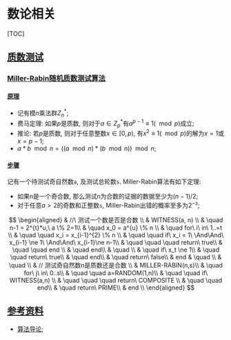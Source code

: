 # 数论相关

<span id='toc'></span>
[TOC]

## [质数测试](#toc)

### [Miller-Rabin随机质数测试算法](#toc)

#### [原理](#toc)

- 记有模$n$乘法群$Z_n^*$;
- 费马定理: 如果$p$是质数, 则对于$a\in Z_p^*$有$a^{p-1}\equiv 1 (\mod p)$成立;
- 推论: 若$p$是质数, 则对于任意整数$x\in [0,p)$, 有$x^2 \equiv 1(\mod p)$的解为$x=1$或$x=p-1$;
- $a*b \mod n = ((a\mod n)*(b \mod n)) \mod n$;

#### [步骤](#toc)

记有一个待测试奇自然数`a`, 及测试总轮数`s`. Miller-Rabin算法有如下定理:

- 如果n是一个奇合数, 那么测试n为合数的证据的数据至少为$(n-1)/2$;
- 对于任意$a \gt 2$的奇数和正整数`s`, Miller-Rabin出错的概率至多为$2^{-s}$;

$$
\begin{aligned}
& //\ 测试一个数是否是合数 \\
& WITNESS(a, n) \\
& \quad n-1 = 2^{t}*u,\ a \% 2=1\\
& \quad x_0 = a^{u} \% n \\
& \quad for\ i\ in\ 1..=t \\
& \quad \quad x_i = x_{i-1}^{2} \% n \\
& \quad \quad if\ x_i = 1\ \And\And\ x_{i-1} \ne 1\ \And\And\ x_{i-1}\ne n-1\\
& \quad \quad \quad return\ true\\
& \quad \quad end \\
& \quad end\\
& \quad \\
& \quad if\ x_t \ne 1\\
& \quad \quad return\ true\\
& \quad end\\
& \quad return\ false\\
& end
& \quad \\
& \quad \\
& // 测试奇自然数n是质数还是合数 \\
& MILLER-RABIN(n,s)\\
& \quad for\ j\ in\ 0..s\\
& \quad \quad a=RANDOM(1,n)\\
& \quad \quad if\ WITNESS(a,n) \\
& \quad \quad \quad return\ COMPOSITE \\
& \quad \quad end\\
& \quad return\ PRIME\\
& end \\
\end{aligned}
$$

## [参考资料](#toc)

- [算法导论](https://book.douban.com/subject/20432061/);
